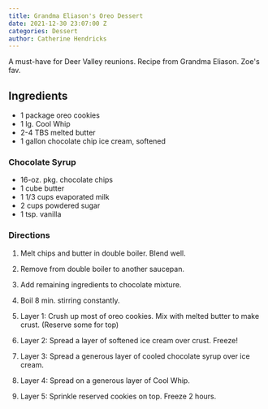 ```yaml
---
title: Grandma Eliason's Oreo Dessert
date: 2021-12-30 23:07:00 Z
categories: Dessert
author: Catherine Hendricks
---
```


A must-have for Deer Valley reunions. Recipe from Grandma Eliason. Zoe's fav.

## Ingredients

* 1 package oreo cookies
* 1 lg. Cool Whip 
* 2-4 TBS melted butter 
* 1 gallon chocolate chip ice cream, softened

### Chocolate Syrup
* 16-oz. pkg. chocolate chips 
* 1 cube butter 
* 1 1/3 cups evaporated milk 
* 2 cups powdered sugar 
* 1 tsp. vanilla 

### Directions 
1. Melt chips and butter in double boiler. Blend well. 
2. Remove from double boiler to another saucepan. 
3. Add remaining ingredients to chocolate mixture. 
4. Boil 8 min. stirring constantly. 

1. Layer 1: 
Crush up most of oreo cookies. Mix with melted butter to 
make crust. (Reserve some for top) 
2. Layer 2: 
Spread a layer of softened ice cream over crust. Freeze! 
3. Layer 3: 
Spread a generous layer of cooled chocolate syrup over ice 
cream. 
4. Layer 4: 
Spread on a generous layer of Cool Whip. 
5. Layer 5: Sprinkle reserved cookies on top. Freeze 2 hours. 
